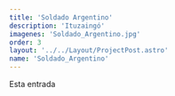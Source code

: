 ```yaml
---
title: 'Soldado Argentino'
description: 'Ituzaingó'
imagenes: 'Soldado_Argentino.jpg'
order: 3
layout: '../../Layout/ProjectPost.astro'
name: 'Soldado_Argentino'
---
```


Esta entrada
